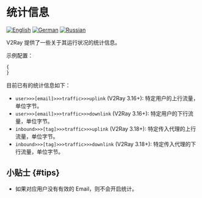 # 统计信息

[![English][1]][2] [![German][3]][4] [![Russian][5]][6]

[1]: ../resources/english.svg
[2]: https://www.v2ray.com/en/configuration/stats.html
[3]: ../resources/german.svg
[4]: https://www.v2ray.com/de/configuration/stats.html
[5]: ../resources/russian.svg
[6]: https://www.v2ray.com/ru/configuration/stats.html

V2Ray 提供了一些关于其运行状况的统计信息。

示例配置：

```javascript
{
}
```

目前已有的统计信息如下：

* `user>>>[email]>>>traffic>>>uplink` (V2Ray 3.16+): 特定用户的上行流量，单位字节。
* `user>>>[email]>>>traffic>>>downlink` (V2Ray 3.16+): 特定用户的下行流量，单位字节。
* `inbound>>>[tag]>>>traffic>>>uplink` (V2Ray 3.18+): 特定传入代理的上行流量，单位字节。
* `inbound>>>[tag]>>>traffic>>>downlink` (V2Ray 3.18+): 特定传入代理的下行流量，单位字节。

## 小贴士 {#tips}

* 如果对应用户没有有效的 Email，则不会开启统计。
